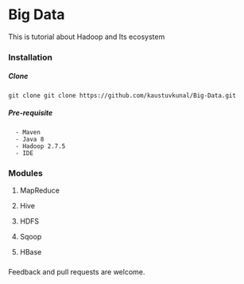 # Big Data 

This is tutorial about Hadoop and Its ecosystem 
 
### Installation  
 
##### Clone 
 `git clone git clone https://github.com/kaustuvkunal/Big-Data.git`
 
 ##### Pre-requisite
 ```
   - Maven
   - Java 8
   - Hadoop 2.7.5 
   - IDE
   ```


### Modules

 1. MapReduce 
  
 2. Hive 
 
 3. HDFS
 
 4. Sqoop
 
 5. HBase
 
 
 
 
 
 



###  
Feedback and pull requests are welcome.
